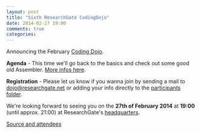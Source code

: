 ```yaml
---
layout: post
title: "Sixth ResearchGate CodingDojo"
date: 2014-02-27 19:00
comments: true
categories: 
---
```


Announcing the February [Coding Dojo].

**Agenda** - This time we'll go back to the basics and check out some good old Assembler. [More infos here][source].

**Registration** - Please let us know if you wanna join by sending a mail to dojo@researchgate.net
or adding your info directly to the [participants folder][participants].

We're looking forward to seeing you on the **27th of February 2014** at **19:00** (until approx. 21:00) at ResearchGate's
[headquarters].

[Source and attendees][source]

[source]: https://github.com/researchgate/CodingDojo/tree/master/2014-02-27
[participants]: https://github.com/researchgate/CodingDojo/tree/master/2014-02-27/participants

[Coding Dojo]: http://codingdojo.org/
[headquarters]: https://maps.google.de/maps?q=Invalidenstra%C3%9Fe+115,+Berlin&hl=de&ie=UTF8&ll=52.530615,13.383976&spn=0.005385,0.013937&sll=52.506844,13.424732&sspn=0.689592,1.783905&oq=Invalid&t=h&hnear=Invalidenstra%C3%9Fe+115,+Bezirk+Mitte+10115+Berlin&z=17
